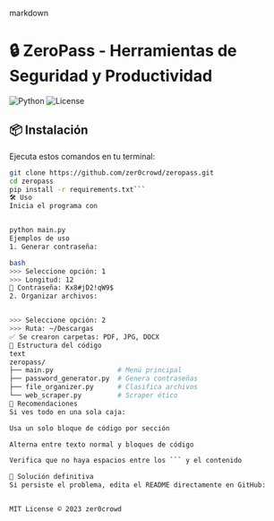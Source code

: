 markdown
# 🔒 ZeroPass - Herramientas de Seguridad y Productividad

![Python](https://img.shields.io/badge/Python-3.8+-blue?logo=python)
![License](https://img.shields.io/badge/License-MIT-green)

## 📦 Instalación
Ejecuta estos comandos en tu terminal:

```bash
git clone https://github.com/zer0crowd/zeropass.git
cd zeropass
pip install -r requirements.txt```
🛠 Uso
Inicia el programa con


python main.py
Ejemplos de uso
1. Generar contraseña:

bash
>>> Seleccione opción: 1
>>> Longitud: 12
🔑 Contraseña: Kx8#jD2!qW9$
2. Organizar archivos:


>>> Seleccione opción: 2
>>> Ruta: ~/Descargas
✅ Se crearon carpetas: PDF, JPG, DOCX
🧩 Estructura del código
text
zeropass/
├── main.py                # Menú principal
├── password_generator.py  # Genera contraseñas
├── file_organizer.py      # Clasifica archivos
└── web_scraper.py         # Scraper ético
📌 Recomendaciones
Si ves todo en una sola caja:

Usa un solo bloque de código por sección

Alterna entre texto normal y bloques de código

Verifica que no haya espacios entre los ``` y el contenido

🔄 Solución definitiva
Si persiste el problema, edita el README directamente en GitHub:


MIT License © 2023 zer0crowd

